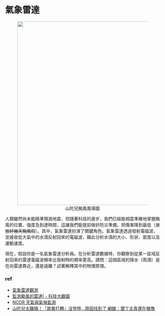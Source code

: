# 氣象雷達



<figure align="center">
	<img src="/home/takagi/Personal_data/Side_Projects/Physicode/每週一題/10_4_2024_氣象雷達/img/wind.webp" alt="" width="600">
	<figcaption>山陀兒颱風風場圖</figcaption>
</figure>


人類雖然尚未能精準預測地震，但隨著科技的進步，我們已經能相當準確地掌握颱風的位置、強度及到達時間，這讓我們能提前做好防災準備，把傷害降到最低（~~並放好幾天颱風假~~）。其中，氣象雷達扮演了關鍵角色。氣象雷達透過發射電磁波，並接收從大氣中的水滴反射回來的電磁波，藉此分析水滴的大小、形狀、密度以及運動速度。

現在，假設你是一名氣象雷達分析員。在分析雷達數據時，你觀察到從某一區域反射回來的雷達電磁波頻率比發射時的頻率更高。請問：這個區域的降水（雨滴）是在向雷達靠近，還是遠離？試著解釋其中的物理原理。

### ref
- [氣象雷達觀測](https://www.cwa.gov.tw/Data/knowledge/announce/observe4.pdf)
- [監測颱風的雷達| - 科技大觀園](https://scitechvista.nat.gov.tw/Article/C000008/detail?ID=bf833551-a326-4de9-b259-36dfd8827c23)
- [NCDR 天氣與氣候監測](https://watch.ncdr.nat.gov.tw/watch_irdbztrack)
- [山陀兒太難搞！「詭異打轉」沒登陸...原因找到了 網酸：墾丁太貴還在猶豫](https://tw.news.yahoo.com/%E5%B1%B1%E9%99%80%E5%85%92%E5%A4%AA%E9%9B%A3%E6%90%9E-%E8%A9%AD%E7%95%B0%E6%89%93%E8%BD%89-%E6%B2%92%E7%99%BB%E9%99%B8-%E5%8E%9F%E5%9B%A0%E6%89%BE%E5%88%B0%E4%BA%86-%E7%B6%B2%E9%85%B8-033413739.html)